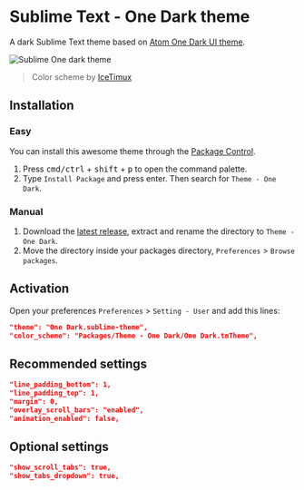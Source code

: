 # Sublime Text - One Dark theme
A dark Sublime Text theme based on [Atom One Dark UI theme](https://github.com/atom/one-dark-ui).

![Sublime One dark theme](http://i.imgur.com/sJB4gjm.png)
> Color scheme by [IceTimux](https://github.com/IceTimux/one-dark-sublime-text-3-color-scheme)

## Installation

### Easy
You can install this awesome theme through the [Package Control](https://packagecontrol.io/installation).

1. Press <kbd>cmd/ctrl</kbd> + <kbd>shift</kbd> + <kbd>p</kbd> to open the command palette.
2. Type `Install Package` and press enter. Then search for `Theme - One Dark`.

### Manual
1. Download the [latest release](https://github.com/andresmichel/one-dark-theme/releases/latest), extract and rename the directory to `Theme - One Dark`.
2. Move the directory inside your packages directory, `Preferences` > `Browse packages`.

## Activation
Open your preferences `Preferences` > `Setting - User` and add this lines:

```json
"theme": "One Dark.sublime-theme",
"color_scheme": "Packages/Theme - One Dark/One Dark.tmTheme",
```

## Recommended settings
```json
"line_padding_bottom": 1,
"line_padding_top": 1,
"margin": 0,
"overlay_scroll_bars": "enabled",
"animation_enabled": false,
```

## Optional settings
```json
"show_scroll_tabs": true,
"show_tabs_dropdown": true,
```
